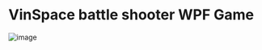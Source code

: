 # VinSpace battle shooter WPF Game
![image](https://user-images.githubusercontent.com/99025815/198573689-18fab4fc-30ae-4fd0-a628-c76ea9b10682.png)
